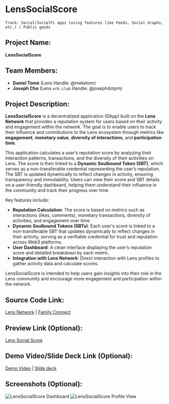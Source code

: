 # LensSocialScore

`Track: Social/SocialFi apps (using features like Feeds, Social Graphs, etc.) | Public goods`

## Project Name:
**LensSocialScore**

## Team Members:
- **Daniel Tomé** (Lens Handle: @meketom)
- **Joseph Cho** (Lens `orb.club` Handle: @josephdotpm)

## Project Description:
**LensSocialScore** is a decentralized application (DApp) built on the **Lens Network** that provides a reputation system for users based on their activity and engagement within the network. The goal is to enable users to track their influence and contributions to the Lens ecosystem through metrics like **engagement**, **monetary value**, **diversity of interactions**, and **participation time**.

This application calculates a user’s reputation score by analyzing their interaction patterns, transactions, and the diversity of their activities on Lens. The score is then linked to a **Dynamic Soulbound Token (SBT)**, which serves as a non-transferable credential representing the user’s reputation. The SBT is updated dynamically to reflect changes in activity, ensuring transparency and immutability. Users can view their score and SBT details on a user-friendly dashboard, helping them understand their influence in the community and track their progress over time.

Key features include:
- **Reputation Calculation**: The score is based on metrics such as interactions (likes, comments), monetary transactions, diversity of activities, and engagement over time.
- **Dynamic Soulbound Tokens (SBTs)**: Each user's score is linked to a non-transferable SBT that updates dynamically to reflect changes in their activity, serving as a verifiable credential for trust and reputation across Web3 platforms.
- **User Dashboard**: A clean interface displaying the user’s reputation score and detailed breakdown by each metric.
- **Integration with Lens Network**: Direct interaction with Lens profiles to gather activity data and calculate scores.
  
LensSocialScore is intended to help users gain insights into their role in the Lens community and encourage more engagement and participation within the network.

## Source Code Link:
[Lens Network](https://github.com/danitome24/bc-lens-holiday-hackathon) | [Family Connect](https://github.com/danitome24/bc-lens-holiday-hackathon)

## Preview Link (Optional):
[Lens Social Score](https://bc-lens-holiday-hackathon.vercel.app/)

## Demo Video/Slide Deck Link (Optional):
[Demo Video]() | [Slide deck](https://www.figma.com/deck/Moc2zF8fmSLQvdxz8Da8ch)

## Screenshots (Optional):
![LensSocialScore Dashboard](#)
![LensSocialScore Profile View](#)
